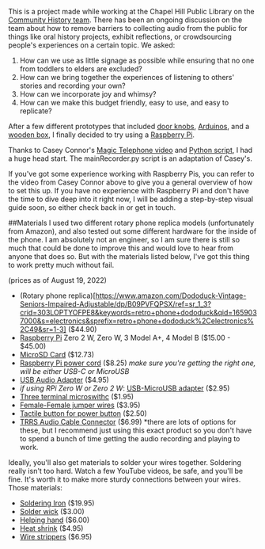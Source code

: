 This is a project made while working at the Chapel Hill Public Library on the [Community History team](https://chapelhillhistory.org/). There has been an ongoing discussion on the team about how to remove barriers to collecting audio from the public for things like oral history projects, exhibit reflections, or crowdsourcing people's experiences on a certain topic. We asked:

1. How can we use as little signage as possible while ensuring that no one from toddlers to elders are excluded?
2. How can we bring together the experiences of listening to others' stories and recording your own?
3. How can we incorporate joy and whimsy?
4. How can we make this budget friendly, easy to use, and easy to replicate?

After a few different prototypes that included [door knobs](https://en.wikipedia.org/wiki/Door_handle), [Arduinos](https://www.arduino.cc/), and a [wooden box](https://en.wikipedia.org/wiki/Box), I finally decided to try using a [Raspberry Pi](https://www.raspberrypi.com/).

Thanks to Casey Connor's [Magic Telephone video](https://www.youtube.com/watch?v=31IkwhLGN3g) and [Python script](http://caseyconnor.org/pub/mtp/mtp), I had a huge head start. The mainRecorder.py script is an adaptation of Casey's.

If you've got some experience working with Raspberry Pis, you can refer to the video from Casey Connor above to give you a general overview of how to set this up. If you have no experience with Raspberry Pi and don't have the time to dive deep into it right now, I will be adding a step-by-step visual guide soon, so either check back in or get in touch.

##Materials
I used two different rotary phone replica models (unfortunately from Amazon), and also tested out some different hardware for the inside of the phone. I am absolutely not an engineer, so I am sure there is still so much that could be done to improve this and would love to hear from anyone that does so. But with the materials listed below, I've got this thing to work pretty much without fail.

(prices as of August 19, 2022)

- (Rotary phone replica)[https://www.amazon.com/Dododuck-Vintage-Seniors-Impaired-Adjustable/dp/B09PVFQPSX/ref=sr_1_3?crid=303LOPTYOFPE8&keywords=retro+phone+dododuck&qid=1659037000&s=electronics&sprefix=retro+phone+dododuck%2Celectronics%2C49&sr=1-3] ($44.90)
- [Raspberry Pi](https://www.raspberrypi.com/products/) Zero 2 W, Zero W, 3 Model A+, 4 Model B ($15.00 - $45.00)
- [MicroSD Card](https://www.amazon.com/gp/product/B07FCMBLV6/?th=1) ($12.73)
- [Raspberry Pi power cord](https://www.adafruit.com/product/1995) ($8.25)
*make sure you're getting the right one, will be either USB-C or MicroUSB*
- [USB Audio Adapter](https://www.adafruit.com/product/1475) ($4.95)
- *if using RPi Zero W or Zero 2 W*: [USB-MicroUSB adapter](https://www.adafruit.com/product/2910?gclid=Cj0KCQjwvLOTBhCJARIsACVldV1MEGmYeWCq1kNNj3xoVaeGX8XVjNDCszNfSYFf9KfpMis_NjXPPNcaAntuEALw_wcB) ($2.95)
- [Three terminal microswithc](https://www.adafruit.com/product/819) ($1.95)
- [Female-Female jumper wires](https://www.adafruit.com/product/794) ($3.95)
- [Tactile button for power button](https://www.adafruit.com/product/367) ($2.50)
- [TRRS Audio Cable Connector](https://www.amazon.com/Ancable-Replacement-Connector-Headphones-Headset/dp/B077XVDQ5R/ref=pd_ybh_a_sccl_67/141-9411584-6111866?pd_rd_w=sp1om&content-id=amzn1.sym.67f8cf21-ade4-4299-b433-69e404eeecf1&pf_rd_p=67f8cf21-ade4-4299-b433-69e404eeecf1&pf_rd_r=1AD6RKS1Q3QN51SMWNA5&pd_rd_wg=FYchA&pd_rd_r=c1a4b326-2466-4e16-88d8-494bf03b3f26&pd_rd_i=B077XVDQ5R&th=1) ($6.99)
*there are lots of options for these, but I recommend just using this exact product so you don't have to spend a bunch of time getting the audio recording and playing to work.

Ideally, you'll also get materials to solder your wires together. Soldering really isn't too hard. Watch a few YouTube videos, be safe, and you'll be fine. It's worth it to make more sturdy connections between your wires. Those materials:
- [Soldering Iron](https://www.adafruit.com/product/3685) ($19.95)
- [Solder wick](https://www.adafruit.com/product/149) ($3.00)
- [Helping hand](https://www.adafruit.com/product/291) ($6.00)
- [Heat shrink](https://www.adafruit.com/product/344) ($4.95)
- [Wire strippers](https://www.adafruit.com/product/147) ($6.95)
